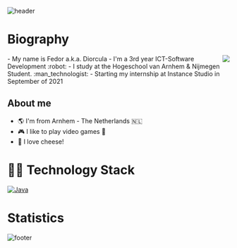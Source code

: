 ![header](https://capsule-render.vercel.app/api?type=waving&color=gradient&height=300&section=header&text=Welcome%20🖖!&fontSize=90)

# Biography
<img src="https://i.imgur.com/ZaGJ1hc.png" align=right>
- My name is Fedor a.k.a. Diorcula
- I'm a 3rd year ICT-Software Development :robot:
- I study at the Hogeschool van Arnhem & Nijmegen Student. :man_technologist:
- Starting my internship at Instance Studio in September of 2021

## About me 
- :earth_americas: I'm from Arnhem - The Netherlands 🇳🇱
- :video_game: I like to play video games :space_invader:
- :cheese: I love cheese!

# 👨‍💻 Technology Stack
[![Java](https://img.shields.io/badge/Java-orange?style=flat&logo=java&logoColor=white&link=https://github.com/hritik5102)](https://github.com/hritik5102) 

# Statistics


![footer](https://capsule-render.vercel.app/api?type=waving&color=gradient&height=150&section=footer)
